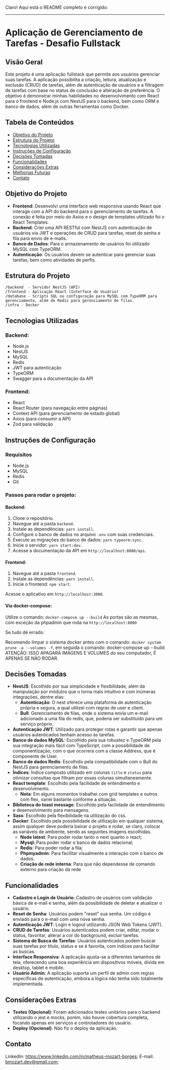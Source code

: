 Claro! Aqui está o README completo e corrigido:

---

# Aplicação de Gerenciamento de Tarefas - Desafio Fullstack

## Visão Geral

Este projeto é uma aplicação fullstack que permite aos usuários gerenciar suas tarefas. A aplicação possibilita a criação, leitura, atualização e exclusão (CRUD) de tarefas, além de autenticação de usuários e a filtragem de tarefas com base no status de conclusão e alteração de preferência. O objetivo é demonstrar minhas habilidades no desenvolvimento com React para o frontend e Node.js com NestJS para o backend, bem como ORM e banco de dados, além de outras ferramentas como Docker.

## Tabela de Conteúdos

- [Objetivo do Projeto](#objetivo-do-projeto)
- [Estrutura do Projeto](#estrutura-do-projeto)
- [Tecnologias Utilizadas](#tecnologias-utilizadas)
- [Instruções de Configuração](#instruções-de-configuração)
- [Decisões Tomadas](#decisões-tomadas)
- [Funcionalidades](#funcionalidades)
- [Considerações Extras](#considerações-extras)
- [Melhorias Futuras](#melhorias-futuras)
- [Contato](#contato)

## Objetivo do Projeto

- **Frontend**: Desenvolvi uma interface web responsiva usando React que interage com a API do backend para o gerenciamento de tarefas. A conexão é feita por meio do Axios e o design de templates utilizado foi o React Templates.
- **Backend**: Criei uma API RESTful com NestJS com autenticação de usuários via JWT e operações de CRUD para tarefas, reset de senha e fila para envio de e-mails.
- **Banco de Dados**: Para o armazenamento de usuários foi utilizado MySQL com TypeORM.
- **Autenticação**: Os usuários devem se autenticar para gerenciar suas tarefas, bem como atividades de perfis.

## Estrutura do Projeto

```
/backend  - Servidor NestJS (API)
/frontend - Aplicação React (Interface de Usuário)
/database - Scripts SQL ou configuração para MySQL com TypeORM para gerenciamento, além de Redis para gerenciamento de filas.
/infra - Docker
```

## Tecnologias Utilizadas

### Backend:

- Node.js
- NestJS
- MySQL
- Redis
- JWT para autenticação
- TypeORM
- Swagger para a documentação da API

### Frontend:

- React
- React Router (para navegação entre páginas)
- Context API (para gerenciamento de estado global)
- Axios (para consumir a API)
- Zod para validação

## Instruções de Configuração

### Requisitos

- Node.js
- MySQL
- Redis
- Git

### Passos para rodar o projeto:

#### Backend:

1. Clone o repositório.
2. Navegue até a pasta `backend`.
3. Instale as dependências: `yarn install`.
4. Configure o banco de dados no arquivo `.env` com suas credenciais.
5. Execute as migrações do banco de dados: `yarn typeorm:sync`.
6. Inicie o servidor: `yarn start:dev`.
7. Acesse a documentação da API em `http://localhost:8080/api`.

#### Frontend:

1. Navegue até a pasta `frontend`.
2. Instale as dependências: `yarn install`.
3. Inicie o frontend: `npm start`.

Acesse o aplicativo em `http://localhost:3000`.

#### Via docker-compose:

Utilize o comando: `docker-compose up --build`
As portas são as mesmas, com exceção da phpadmin que roda na `http://localhost:8000`

Se tudo dé errado:

Recomendo limpar o sistema docker antes com o comando: `docker system prune -a --volumes -f`, em seguida o comando: docker-compose up --build
ATENÇÃO: ISSO APAGARÁ IMAGENS E VOLUMES do seu computador, É APENAS SE NÃO RODAR.

## Decisões Tomadas

- **NestJS**: Escolhido por sua simplicidade e flexibilidade, além da manipulação por módulos que o torna mais intuitivo e com inúmeras integrações, dentre elas:
  - **Autenticação**: O nest oferece uma plataforma de autenticação própria e segura, a qual utilizei com regras de user e client.
  - **Bull**: Gerenciamento de filas, onde o sistema envia um e-mail adicionado a uma fila do redis, que, poderia ser substituído para um serviço próprio.
- **Autenticação JWT**: Utilizado para proteger rotas e garantir que apenas usuários autenticados tenham acesso às tarefas.
- **Banco de dados MySQL**: Escolhido pela sua robustez e TypeORM pela sua integração mais fácil com TypeScript, com a possibilidade de componentização, com o que ocorrera com a classe Address, que é componente de User.
- **Banco de dados Redis**: Escolhido pela compatibilidade com o Bull do NestJS para gerenciamento de filas.
- **Índices**: Índice composto utilizado em colunas `title` e `status` para otimizar consultas que filtram por essas colunas simultaneamente.
- **React template**: Escolhido pela facilidade de entendimento e desenvolvimento.
  - **Nota**: Em alguns momentos trabalhei com grid templates e outros com flex, variei bastante conforme a situação.
- **Biblioteca do toast message**: Escolhido pela facilidade de entendimento e desenvolvimento para mensagens.
- **Sass**: Escolhido pela flexibilidade na utilização do css.
- **Docker**: Escolhido pela possibilidade de utilização em qualquer sistema, assim qualquer deve poderia baixar o projeto e rodar, se claro, colocar as variáveis de ambiente, sendo as seguintes imagens escolhidas.
  - **Node latest**: Para poder rodar tanto o nest quanto o react;
  - **Mysql**: Para poder rodar o banco de dados relacional;
  - **Redis**: Para poder rodar a fila;
  - **Phpmyadmin**: Para facilitar visualmente a interação com o banco de dados.
  - **Criação de rede interna**: Para que não dependesse de comando externo para criação da rede

## Funcionalidades

- **Cadastro e Login de Usuário**: Cadastro de usuários com validação básica de e-mail e senha, além da possibilidade de deletar e atualizar o usuário.
- **Reset de Senha**: Usuários podem "reset" sua senha. Um código é enviado para o e-mail com uma nova senha.
- **Autenticação JWT**: Login e logout utilizando JSON Web Tokens (JWT).
- **CRUD de Tarefas**: Usuários autenticados podem criar, editar, mudar o status, favoritar, alterar a cor do background, excluir tarefas.
- **Sistema de Busca de Tarefas**: Usuários autenticados podem buscar suas tarefas por título, status e se é favorita, com índices para facilitar as buscas.
- **Interface Responsiva**: A aplicação ajusta-se a diferentes tamanhos de tela, oferecendo uma boa experiência em dispositivos móveis, divida em desktop, tablet e mobile.
- **Usuário Admin**: A aplicação suporta um perfil de admin com regras específicas de autenticação, embora a lógica não tenha sido totalmente implementada.

## Considerações Extras

- **Testes (Opcional)**: Foram adicionados testes unitários para o backend utilizando o jest e mocks, porém, não houve cobertura completa, focando apenas em serviços e controladores do usuário.
- **Deploy (Opcional)**: Não fiz o deploy da aplicação.

## Contato

LinkedIn: https://www.linkedin.com/in/matheus-mozart-borges;
E-mail: bmozart.dev@gmail.com;
